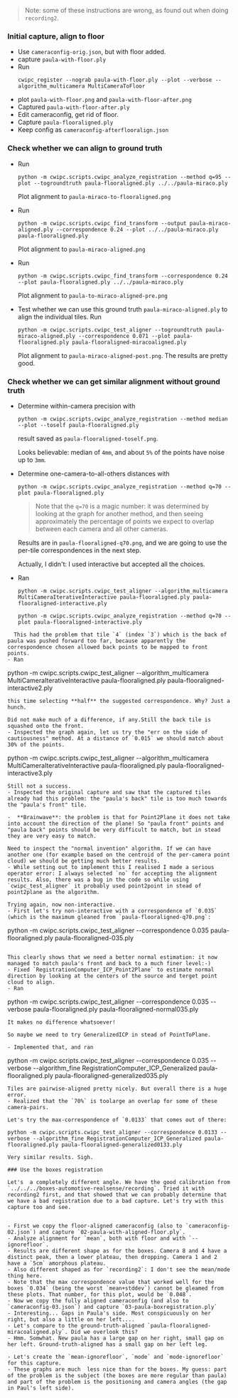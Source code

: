 > Note: some of these instructions are wrong, as found out when doing `recording2`.

### Initial capture, align to floor

- Use `cameraconfig-orig.json`, but with floor added.
- capture `paula-with-floor.ply`
- Run 
  ```
  cwipc_register --nograb paula-with-floor.ply --plot --verbose --algorithm_multicamera MultiCameraToFloor
  ```
- plot `paula-with-floor.png` and `paula-with-floor-after.png`
- Captured `paula-with-floor-after.ply`
- Edit cameraconfig, get rid of floor.
- Capture `paula-flooraligned.ply`
- Keep config as `cameraconfig-afterflooralign.json`

### Check whether we can align to ground truth

- Run
  ```
  python -m cwipc.scripts.cwipc_analyze_registration --method q=95 --plot --togroundtruth paula-flooraligned.ply ../../paula-miraco.ply
  ```
  Plot alignment to `paula-miraco-to-flooraligned.png`
- Run 
  ```
  python -m cwipc.scripts.cwipc_find_transform --output paula-miraco-aligned.ply --correspondence 0.24 --plot ../../paula-miraco.ply paula-flooraligned.ply
  ```
  Plot alignment to `paula-miraco-aligned.png`
  
- Run
  ```
  python -m cwipc.scripts.cwipc_find_transform --correspondence 0.24 --plot paula-flooraligned.ply ../../paula-miraco.ply
  ```
  Plot alignment to `paula-to-miraco-aligned-pre.png`
- Test whether we can use this ground truth `paula-miraco-aligned.ply` to align the individual tiles. Run
  ```
  python -m cwipc.scripts.cwipc_test_aligner --togroundtruth paula-miraco-aligned.ply --correspondence 0.071 --plot paula-flooraligned.ply paula-flooraligned-miracoaligned.ply
  ```
  Plot alignment to `paula-miraco-aligned-post.png`.
  The results are pretty good.

### Check whether we can get similar alignment without ground truth

- Determine within-camera precision with
  ```
  python -m cwipc.scripts.cwipc_analyze_registration --method median --plot --toself paula-flooraligned.ply
  ```
  result saved as `paula-flooraligned-toself.png`.
  
  Looks believable: median of `4mm`, and about `5%` of the points have noise up to `3mm`.
- Determine one-camera-to-all-others distances with
  ```
  python -m cwipc.scripts.cwipc_analyze_registration --method q=70 --plot paula-flooraligned.ply
  ```
  > Note that the `q=70` is a magic number: it was determined by looking at the graph for another method, and then seeing approximately the percentage of points we expect to overlap between each camera and all other cameras.
  
  Results are in `paula-flooraligned-q70.png`, and we are going to use the per-tile correspondences in the next step.
  
  Actually, I didn't: I used interactive but accepted all the choices.
  
- Ran
  ```
  python -m cwipc.scripts.cwipc_test_aligner --algorithm_multicamera MultiCameraIterativeInteractive paula-flooraligned.ply paula-flooraligned-interactive.ply
  ```
  ```
  python -m cwipc.scripts.cwipc_analyze_registration --method q=70 --plot paula-flooraligned-interactive.ply
```
  This had the problem that tile `4` (index `3`) which is the back of paula was pushed forward too far, because apparently the correspondence chosen allowed back points to be mapped to front points.
- Ran
  ```
  python -m cwipc.scripts.cwipc_test_aligner --algorithm_multicamera MultiCameraIterativeInteractive paula-flooraligned.ply paula-flooraligned-interactive2.ply
  ```
  this time selecting **half** the suggested correspondence. Why? Just a hunch.
  
  Did not make much of a difference, if any.Still the back tile is squashed onto the front.
- Inspected the graph again, let us try the "err on the side of cautiousness" method. At a distance of `0.015` we should match about 30% of the points.
  ```
  python -m cwipc.scripts.cwipc_test_aligner --algorithm_multicamera MultiCameraIterativeInteractive paula-flooraligned.ply paula-flooraligned-interactive3.ply
  ```
  Still not a success.
- Inspected the original capture and saw that the captured tiles already had this problem: the "paula's back" tile is too much towards the "paula's front" tile.

-  **Brainwave**: the problem is that for Point2Plane it does not take into account the direction of the plane! So "paula front" points and "paula back" points should be very difficult to match, but in stead they are very easy to match.

  Need to inspect the "normal invention" algorithm. If we can have another one (for example based on the centroid of the per-camera point cloud) we should be getting much better results.
- While setting out to implement this I realised I made a serious operator error: I always selected `no` for accepting the alignment results. Also, there was a bug in the code so while using `cwipc_test_aligner` it probably used point2point in stead of point2plane as the algorithm.

  Trying again, now non-interactive.
- First let's try non-interactive with a correspondence of `0.035` (which is the maximum gleaned from `paula-flooraligned-q70.png`:
  ```
  python -m cwipc.scripts.cwipc_test_aligner --correspondence 0.035 paula-flooraligned.ply paula-flooraligned-035.ply
  ```
  
  This clearly shows that we need a better normal estimation: it now managed to match paula's front and back to a much finer level:-)
- Fixed `RegistrationComputer_ICP_Point2Plane` to estimate normal direction by looking at the centers of the source and terget point cloud to align.
- Ran
  ```
  python -m cwipc.scripts.cwipc_test_aligner --correspondence 0.035 --verbose paula-flooraligned.ply paula-flooraligned-normal035.ply
  ```
  It makes no difference whatsoever!
  
  So maybe we need to try GeneralizedICP in stead of PointToPlane.
  
- Implemented that, and ran
  ```
  python -m cwipc.scripts.cwipc_test_aligner --correspondence 0.035 --verbose --algorithm_fine RegistrationComputer_ICP_Generalized paula-flooraligned.ply paula-flooraligned-generalized035.ply
  ```
  Tiles are pairwise-aligned pretty nicely. But overall there is a huge error.
- Realized that the `70%` is toolarge an overlap for some of these camera-pairs. 

  Let's try the max-correspondence of `0.0133` that comes out of there:
  ```
    python -m cwipc.scripts.cwipc_test_aligner --correspondence 0.0133 --verbose --algorithm_fine RegistrationComputer_ICP_Generalized paula-flooraligned.ply paula-flooraligned-generalized0133.ply
  ```
  Very similar results. Sigh.
  
### Use the boxes registration

Let's  a completely different angle. We have the good calibration from `../../../boxes-automotive-realsense/recording`. Tried it with recording2 first, and that showed that we can probably determine that we have a bad registration due to a bad capture. Let's try with this capture too and see.


- First we copy the floor-aligned cameraconfig (also to `cameraconfig-02.json`) and capture `02-paula-with-aligned-floor.ply`.
- Analyze alignment for `mean`, both with floor and with `--ignorefloor`.
  - Results are different shape as for the boxes. Camera 8 and 4 have a distinct peak, then a lower plateau, then dropping. Camera 1 and 2 have a `5cm` amorphous plateau.
  - Also different shaped as for `recording2`: I don't see the mean/mode thing here.
  - Note that the max correspondence value that worked well for the boxes `0.034` (being the worst `mean+stddev`) cannot be gleamed from these plots. That number, for this plot, would be `0.048`.
- Now we copy the fully aligned cameraconfig (and also to `cameraconfig-03.json`) and capture `03-paula-boxregistration.ply`
  - Interesting... Gaps in Paula's side. Most conspicuously on her right, but also a little on her left....
  - Let's compare to the ground-truth-aligned `paula-flooraligned-miracoaligned.ply`. Did we overlook this?
  - Hmm. Somwhat. New paula has a large gap on her right, small gap on her left. Ground-truth-aligned has a small gap on her left leg.

- Let's create the `mean-ignorefloor`, `mode` and `mode-ignorefloor` for this capture.
  - These graphs are much  less nice than for the boxes. My guess: part of the problem is the subject (the boxes are more regular than paula) and part of the problem is the positioning and camera angles (the gap in Paul's left side).